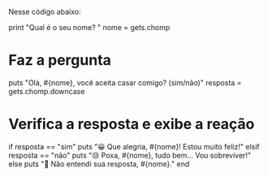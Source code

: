 Nesse código abaixo:

print "Qual é o seu nome? "
nome = gets.chomp

# Faz a pergunta
puts "Olá, #{nome}, você aceita casar comigo? (sim/não)"
resposta = gets.chomp.downcase

# Verifica a resposta e exibe a reação
if resposta == "sim"
  puts "😀 Que alegria, #{nome}! Estou muito feliz!"
elsif resposta == "não"
  puts "😢 Poxa, #{nome}, tudo bem... Vou sobreviver!"
else
  puts "🤔 Não entendi sua resposta, #{nome}."
end
